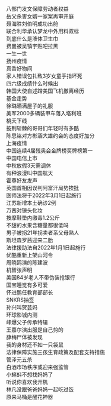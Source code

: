 八部门发文保障劳动者权益  
岳父杀害女婿一家案再审开庭  
聂海胜刘伯明成功出舱  
联合利华承认梦龙中外用料双标  
到底什么是液体卫生巾  
费曼被吴镇宇贴吧拉黑  
一生一世  
扬州疫情  
真香好物间  
家人错误包扎致3岁女童手指坏死  
四六级成绩什么时候出  
韩国大使自述蹭美国飞机撤离经历  
基金走势  
徐璐晒满屋子的礼服  
美军2000多辆装甲车落入塔利班  
桃夭下线  
披荆斩棘的哥哥们年轻时有多酷  
陈思铭对方彬涵大雄约会的态度好加分  
上海疫情  
中国连续4届残奥会金牌榜奖牌榜第一  
中国电信上市  
中秋放假3天需调休  
有种浪漫叫中国航天  
霍尊好友发声  
英国首相因误判阿富汗局势挨批  
医师法将于2022年3月1日起施行  
江苏新增本土确诊2例  
万茜对镜头化妆  
按摩鞋垫内缴毒1.2公斤  
不甜的水果含糖量都很低吗  
男子被拐21年拐卖者系父母熟人  
斯坦森罗茜迎来二胎  
法律援助法自2022年1月1日起施行  
优酷重新上架山河令  
周晓鸥演的陈建波  
机智张声明  
美国84岁老人不带伪装抢银行  
国宝睡觉有多可爱  
怀进鹏任教育部部长  
SNKRS抽签  
孙兴叫贺芸妈  
环球影城内测  
峰爆父子传承特辑  
王嘉尔演出服是自己剪的  
薛梅尸体被发现  
我的身材还不如一只袋鼠  
法律保障实施三孩生育政策及配套支持措施  
管泽元五杀  
白酒市场秩序或迎来强监管  
小蝌蚪不想找妈妈了  
听说你喜欢我开机  
林凡没跟爸爸妈妈一起吃过饭  
原来马桶是醒花神器  
